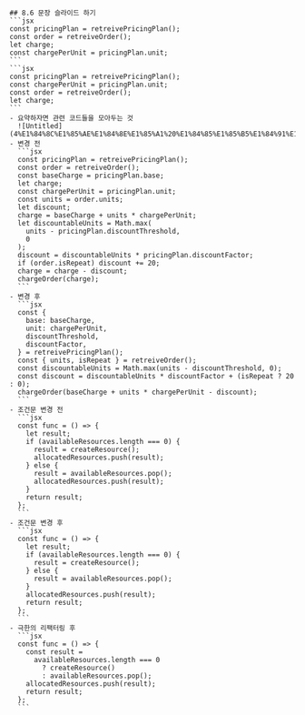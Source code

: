     ## 8.6 문장 슬라이드 하기
    ```jsx
    const pricingPlan = retreivePricingPlan();
    const order = retreiveOrder();
    let charge;
    const chargePerUnit = pricingPlan.unit;
    ```
    ```jsx
    const pricingPlan = retreivePricingPlan();
    const chargePerUnit = pricingPlan.unit;
    const order = retreiveOrder();
    let charge;
    ```
    - 요약하자면 관련 코드들을 모아두는 것
      ![Untitled](4%E1%84%8C%E1%85%AE%E1%84%8E%E1%85%A1%20%E1%84%85%E1%85%B5%E1%84%91%E1%85%A6%E1%86%A8%E1%84%90%E1%85%A5%E1%84%85%E1%85%B5%E1%86%BC%20%E1%84%89%E1%85%B3%E1%84%90%E1%85%A5%E1%84%83%E1%85%B5%2020bb5000d4fb41e3919e9c4484933ba5/Untitled%201.png)
    - 변경 전
      ```jsx
      const pricingPlan = retreivePricingPlan();
      const order = retreiveOrder();
      const baseCharge = pricingPlan.base;
      let charge;
      const chargePerUnit = pricingPlan.unit;
      const units = order.units;
      let discount;
      charge = baseCharge + units * chargePerUnit;
      let discountableUnits = Math.max(
        units - pricingPlan.discountThreshold,
        0
      );
      discount = discountableUnits * pricingPlan.discountFactor;
      if (order.isRepeat) discount += 20;
      charge = charge - discount;
      chargeOrder(charge);
      ```
    - 변경 후
      ```jsx
      const {
        base: baseCharge,
        unit: chargePerUnit,
        discountThreshold,
        discountFactor,
      } = retreivePricingPlan();
      const { units, isRepeat } = retreiveOrder();
      const discountableUnits = Math.max(units - discountThreshold, 0);
      const discount = discountableUnits * discountFactor + (isRepeat ? 20 : 0);
      chargeOrder(baseCharge + units * chargePerUnit - discount);
      ```
    - 조건문 변경 전
      ```jsx
      const func = () => {
        let result;
        if (availableResources.length === 0) {
          result = createResource();
          allocatedResources.push(result);
        } else {
          result = availableResources.pop();
          allocatedResources.push(result);
        }
        return result;
      };
      ```
    - 조건문 변경 후
      ```jsx
      const func = () => {
        let result;
        if (availableResources.length === 0) {
          result = createResource();
        } else {
          result = availableResources.pop();
        }
        allocatedResources.push(result);
        return result;
      };
      ```
    - 극한의 리팩터링 후
      ```jsx
      const func = () => {
        const result =
          availableResources.length === 0
            ? createResource()
            : availableResources.pop();
        allocatedResources.push(result);
        return result;
      };
      ```
